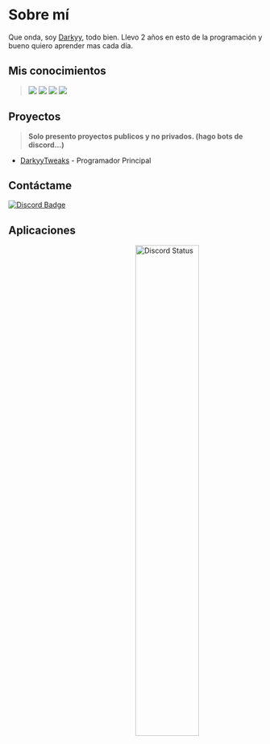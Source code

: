 # Sobre mí
Que onda, soy [Darkyy](https://guns.lol/darkyy), todo bien. Llevo 2 años en esto de la programación y bueno quiero aprender mas cada día.
## Mis conocimientos
> <a href="https://javascript.com/"><img src="https://img.icons8.com/color/30/000000/javascript.png"/></a> 
<a href="https://nodejs.org/en/"><img src="https://img.icons8.com/windows/30/4caf50/node-js.png"/></a> 
<a href="https://python.org/"><img src="https://img.icons8.com/color/30/000000/python.org"/></a> 
<a href="https://lua.org/"><img src="https://icons8.com/icon/42bqS7y7Ga9o/lua-language"/></a> 
## Proyectos
> **Solo presento proyectos publicos y no privados. (hago bots de discord...)**
- [DarkyyTweaks](https://dsc.gg/darkyytweaks) - Programador Principal

## Contáctame
<a href="https://discord.com/users/1099793429258567921"><img src="https://img.shields.io/badge/-Discord-000000?style=flat-square&labelColor=000000&logo=discord&logoColor=5568f2&link=https://discord.com/users/461273822360895491" alt="Discord Badge"/></a>

## Aplicaciones
<a href="https://discord.com/users/1099793429258567921" target="_blank">
<img width="50%" align="right" alt="Discord Status" src="https://lanyard.cnrad.dev/api/1099793429258567921?bg=1f1f1f&borderRadius=5px">
